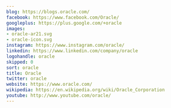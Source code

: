 ```yaml
---
blog: https://blogs.oracle.com/
facebook: https://www.facebook.com/Oracle/
googleplus: https://plus.google.com/+oracle
images:
- oracle-ar21.svg
- oracle-icon.svg
instagram: https://www.instagram.com/oracle/
linkedin: https://www.linkedin.com/company/oracle
logohandle: oracle
skipped: 0
sort: oracle
title: Oracle
twitter: oracle
website: https://www.oracle.com/
wikipedia: https://en.wikipedia.org/wiki/Oracle_Corporation
youtube: http://www.youtube.com/oracle/
---
```

